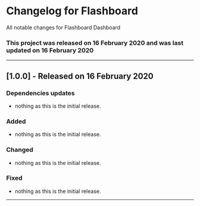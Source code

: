 # Changelog for Flashboard

All notable changes for Flashboard Dashboard

### This project was released on 16 February 2020 and was last updated on 16 February 2020

----------------------------------------------

## [1.0.0] - Released on 16 February 2020

### Dependencies updates
- nothing as this is the initial release.
### Added
- nothing as this is the initial release.
### Changed
- nothing as this is the initial release.
### Fixed
- nothing as this is the initial release.
----------------------------------------------
